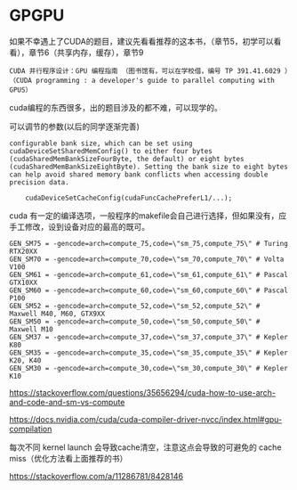 # GPGPU


如果不幸遇上了CUDA的题目，建议先看看推荐的这本书，（章节5，初学可以看看），章节6（共享内存，缓存），章节9
```
CUDA 并行程序设计：GPU 编程指南 （图书馆有，可以在学校借，编号 TP 391.41.6029 ）（CUDA programming : a developer's guide to parallel computing with GPUS）
```
cuda编程的东西很多，出的题目涉及的都不难，可以现学的。

可以调节的参数(以后的同学逐渐完善)
```
configurable bank size, which can be set using cudaDeviceSetSharedMemConfig() to either four bytes (cudaSharedMemBankSizeFourByte, the default) or eight bytes (cudaSharedMemBankSizeEightByte). Setting the bank size to eight bytes can help avoid shared memory bank conflicts when accessing double precision data.
```
```
    cudaDeviceSetCacheConfig(cudaFuncCachePreferL1/...);

```

cuda 有一定的编译选项，一般程序的makefile会自己进行选择，但如果没有，应手工修改，设到设备对应的最高的既可。
```
GEN_SM75 = -gencode=arch=compute_75,code=\"sm_75,compute_75\" # Turing RTX20XX
GEN_SM70 = -gencode=arch=compute_70,code=\"sm_70,compute_70\" # Volta V100
GEN_SM61 = -gencode=arch=compute_61,code=\"sm_61,compute_61\" # Pascal GTX10XX
GEN_SM60 = -gencode=arch=compute_60,code=\"sm_60,compute_60\" # Pascal P100
GEN_SM52 = -gencode=arch=compute_52,code=\"sm_52,compute_52\" # Maxwell M40, M60, GTX9XX
GEN_SM50 = -gencode=arch=compute_50,code=\"sm_50,compute_50\" # Maxwell M10
GEN_SM37 = -gencode=arch=compute_37,code=\"sm_37,compute_37\" # Kepler K80
GEN_SM35 = -gencode=arch=compute_35,code=\"sm_35,compute_35\" # Kepler K20, K40
GEN_SM30 = -gencode=arch=compute_30,code=\"sm_30,compute_30\" # Kepler K10

```

https://stackoverflow.com/questions/35656294/cuda-how-to-use-arch-and-code-and-sm-vs-compute

https://docs.nvidia.com/cuda/cuda-compiler-driver-nvcc/index.html#gpu-compilation

每次不同 kernel launch 会导致cache清空，注意这点会导致的可避免的 cache miss（优化方法看上面推荐的书）

https://stackoverflow.com/a/11286781/8428146